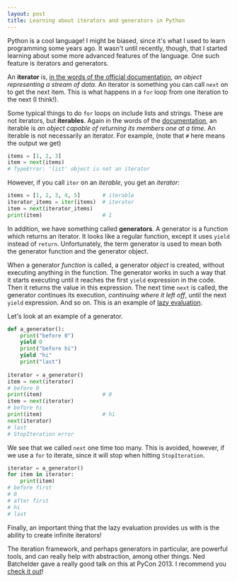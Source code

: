 ```yaml
---
layout: post
title: Learning about iterators and generators in Python
---
```


Python is a cool language! I might be biased, since it's what I used to learn programming some years ago. It wasn't until recently, though, that I started learning about some more advanced features of the language. One such feature is iterators and generators.

An **iterator** is, [in the words of the official documentation](https://docs.python.org/3/glossary.html#term-iterator), *an object representing a stream of data*. An iterator is something you can call `next` on to get the next item. This is what happens in a `for` loop from one iteration to the next (I think!).

Some typical things to do `for` loops on include lists and strings. These are not iterators, but **iterables**. Again in the words of the [documentation](https://docs.python.org/3/glossary.html#term-iterable), an iterable is *an object capable of returning its members one at a time*. An iterable is not necessarily an iterator. For example, (note that `#` here means the output we get)

```python
items = [1, 2, 3]
item = next(items)
# TypeError: 'list' object is not an iterator
```
However, if you call `iter` on an _iterable_, you get an _iterator_:

```python
items = [1, 2, 3, 4, 5]       # iterable
iterator_items = iter(items)  # iterator
item = next(iterator_items)
print(item)                   # 1
```
In addition, we have something called **generators**. A generator is a function which returns an iterator. It looks like a regular function, except it uses `yield` instead of `return`. Unfortunately, the term generator is used to mean both the generator function and the generator object.

When a generator _function_ is called, a generator _object_ is created, without executing anything in the function. The generator works in such a way that it starts executing until it reaches the first `yield` expression in the code. Then it returns the value in this expression. The next time `next` is called, the generator continues its execution, _continuing where it left off_, until the next `yield` expression. And so on. This is an example of [lazy evaluation](https://en.wikipedia.org/wiki/Lazy_evaluation).

Let's look at an example of a generator.

```python
def a_generator():
    print("before 0")
    yield 0
    print("before hi")
    yield "hi"
    print("last")
    
iterator = a_generator()
item = next(iterator)
# before 0
print(item)                   # 0
item = next(iterator)
# before hi
print(item)                   # hi
next(iterator)
# last
# StopIteration error
```
We see that we called `next` one time too many. This is avoided, however, if we use a `for` to iterate, since it will stop when hitting `StopIteration`.

```python
iterator = a_generator()
for item in iterator:
    print(item)
# before first
# 0
# after first
# hi
# last
```

Finally, an important thing that the lazy evaluation provides us with is the ability to create infinite iterators!

The iteration framework, and perhaps generators in particular, are powerful tools, and can really help with abstraction, among other things. Ned Batchelder gave a really good talk on this at PyCon 2013. I recommend you [check it out](https://www.youtube.com/watch?v=EnSu9hHGq5o)!
